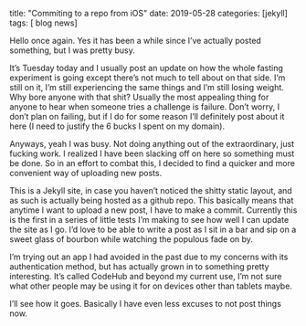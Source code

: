 title: "Commiting to a repo from iOS" date: 2019-05-28 categories: [jekyll] tags: [ blog news]

Hello once again. Yes it has been a while since I’ve actually posted something, but I was pretty busy.


It’s Tuesday today and I usually post an update on how the whole fasting experiment is going except there’s not much to tell about on that side. I’m still on it, I’m still experiencing the same things and I’m still losing weight. Why bore anyone with that shit? Usually the most appealing thing for anyone to hear when someone tries a challenge is failure. Don’t worry, I don’t plan on failing, but if I do for some reason I’ll definitely post about it here (I need to justify the 6 bucks I spent on my domain).

Anyways, yeah I was busy. Not doing anything out of the extraordinary, just fucking work. I realized I have been slacking off on here so something must be done. So in an effort to combat this, I decided to find a quicker and more convenient way of uploading new posts. 

This is a Jekyll site, in case you haven’t noticed the shitty static layout, and as such is actually being hosted as a github repo. This basically means that anytime I want to upload a new post, I have to make a commit. Currently this is the first in a series of little tests I’m making to see how well I can update the site as I go. I’d love to be able to write a post as I sit in a bar and sip on a sweet glass of bourbon while watching the populous fade on by. 

I’m trying out an app I had avoided in the past due to my concerns with its authentication method, but has actually grown in to something pretty interesting. It’s called CodeHub and beyond my current use, I’m not sure what other people may be using it for on devices other than tablets maybe.

I’ll see how it goes. Basically I have even less excuses to not post things now.